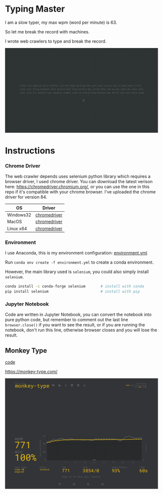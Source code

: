 # Typing Master

I am a slow typer, my max wpm (word per minute) is 63.

So let me break the record with machines.

I wrote web crawlers to type and break the record.

<img src="README.assets/monkey-type.gif" alt="monkey-type" style="zoom: 50%;" />

# Instructions

### Chrome Driver

The web crawler depends uses selenium python library which requires a browser driver, I used chrome driver.
You can download the latest verison here: https://chromedriver.chromium.org/, or you can use the one in this repo if it's compatible with your chrome browser.
I've uploaded the chrome driver for version 84.	

| OS        | Driver                                                   |
| --------- | -------------------------------------------------------- |
| Windows32 | [chromedriver](./chromedrivers/chromedriver_win32.zip)   |
| MacOS     | [chromedriver](./chromedrivers/chromedriver_mac64.zip)   |
| Linux x64 | [chromedriver](./chromedrivers/chromedriver_linux64.zip) |

### Environment

I use Anaconda, this is my environment configuration: [environment.yml](./environment.yml)

Run `conda env create -f environment.yml` to create a conda environment.

However, the main library used is `selenium`, you could also simply install `selenium`.

```bash
conda install -c conda-forge selenium		# install with conda
pip install selenium						# install with pip
```



### Jupyter Notebook

Code are written in Jupyter Notebook, you can convert the notebook into pure python code, but remember to comment out the last line `browser.close()` if you want to see the result, or if you are running the notebook, don't run this line, otherwise browser closes and you will lose the result. 


## Monkey Type

[code](./monkey-type.ipynb)

https://monkey-type.com/

![image-20200808014416218](README.assets/image-20200808014416218.png)

